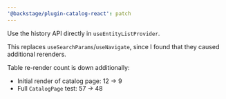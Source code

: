 ```yaml
---
'@backstage/plugin-catalog-react': patch
---
```


Use the history API directly in `useEntityListProvider`.

This replaces `useSearchParams`/`useNavigate`, since I found that they caused additional rerenders.

Table re-render count is down additionally:

- Initial render of catalog page: 12 -> 9
- Full `CatalogPage` test: 57 -> 48
